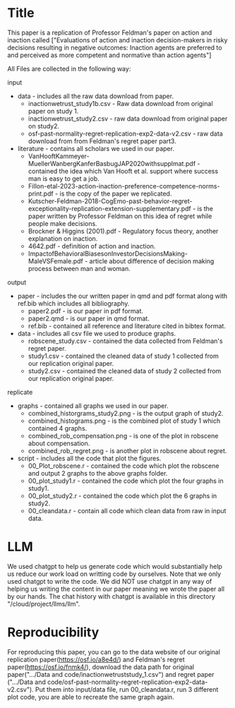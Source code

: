 # Title

This paper is a replication of Professor Feldman's paper on action and inaction called ["Evaluations of action and inaction decision-makers in risky decisions resulting in negative outcomes: Inaction agents are preferred to and perceived as more competent and normative than action agents"] 

All Files are collected in the following way: 

input
- data - includes all the raw data download from paper. 
  - inactionwetrust_study1b.csv - Raw data download from original paper on study 1. 
  - inactionwetrust_study2.csv - raw data download from original paper on study2. 
  - osf-past-normality-regret-replication-exp2-data-v2.csv - raw data download from from Feldman's regret paper part3. 
- literature - contains all scholars we used in our paper.
  - VanHooftKammeyer-MuellerWanbergKanferBasbugJAP2020withsupplmat.pdf - contained the idea which Van Hooft et al. support where success man is easy to get a job.
  - Fillon-etal-2023-action-inaction-preference-competence-norms-print.pdf - is the copy of the paper we replicated. 
  - Kutscher-Feldman-2018-CogEmo-past-behavior-regret-exceptionality-replication-extension-supplementary.pdf - is the paper written by Professor Feldman on this idea of regret while people make decisions.
  - Brockner &amp; Higgins (2001).pdf - Regulatory focus theory, another explanation on inaction. 
  - 4642.pdf - definition of action and inaction. 
  - ImpactofBehavioralBiasesonInvestorDecisionsMaking-MaleVSFemale.pdf - article about difference of decision making process between man and woman. 

output
- paper - includes the our written paper in qmd and pdf format along with ref.bib which includes all bibliography. 
  - paper2.pdf - is our paper in pdf format.
  - paper2.qmd - is our paper in qmd format.
  - ref.bib - contained all reference and literature cited in bibtex format. 
- data - includes all csv file we used to produce graphs.
  - robscene_study.csv - contained the data collected from Feldman's regret paper.
  - study1.csv - contained the cleaned data of study 1 collected from our replication original paper.
  - study2.csv - contained the cleaned data of study 2 collected from our replication original paper.

replicate
- graphs - contained all graphs we used in our paper.
  - combined_historgrams_study2.png - is the output graph of study2.
  - combined_histograms.png - is the combined plot of study 1 which contained 4 graphs.
  - combined_rob_compensation.png - is one of the plot in robscene about compensation.
  - combined_rob_regret.png - is another plot in robscene about regret.
- script - includes all the code that plot the figures.
  - 00_Plot_robscene.r - contained the code which plot the robscene and output 2 graphs to the above graphs folder.
  - 00_plot_study1.r - contained the code which plot the four graphs in study1. 
  - 00_plot_study2.r - contained the code which plot the 6 graphs in study2.
  - 00_cleandata.r - contain all code which clean data from raw in input data.
  
# LLM 

We used chatgpt to help us generate code which would substantially help us reduce our work load on writting code by ourselves. Note that we only used chatgpt to write the code. We did NOT use chatgpt in any way of helping us writing the content in our paper meaning we wrote the paper all by our hands. The chat history with chatgpt is available in this directory "/cloud/project/llms/llm". 

# Reproducibility

For reproducing this paper, you can go to the data website of our original replication paper(https://osf.io/a8e4d/) and Feldman's regret paper(https://osf.io/fnmk4/), download the data path for original paper(".../Data and code/inactionwetruststudy_1.csv") and regret paper (".../Data and code/osf-past-normality-regret-replication-exp2-data-v2.csv"). Put them into input/data file, run 00_cleandata.r, run 3 different plot code, you are able to recreate the same graph again. 
